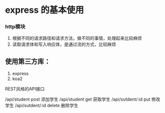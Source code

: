 # express 的基本使用

### http模块
 1. 根据不同的请求路径和请求方法，做不同的事情，处理起来比较麻烦
 2. 读取请求体和写入响应体，是通过流的方式，比较麻烦


##  使用第三方库： 
  1. express
  2. koa2 


REST风格的API接口

/api/student  post 添加学生
/api/student   get 获取学生
/api/sutdent/:id   put 修改学生
/api/sutdent/:id   delete 删除学生